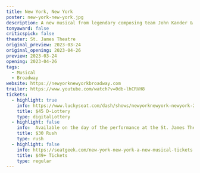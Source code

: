 ```yaml
---
title: New York, New York
poster: new-york-new-york.jpg
description: A new musical from legendary composing team John Kander & Fred Ebb, inspired by the motion picture of the same name.
tonyaward: false
criticspick: false
theater: St. James Theatre
original_preview: 2023-03-24
original_opening: 2023-04-26
preview: 2023-03-24
opening: 2023-04-26
tags: 
  - Musical
  - Broadway
website: https://newyorknewyorkbroadway.com
trailer: https://www.youtube.com/watch?v=0db-lhCRVH8
tickets: 
  - highlight: true
    info: https://www.luckyseat.com/dash/shows/newyorknewyork-newyork-2023Mar
    title: $45 D-Lottery
    type: digitalLottery
  - highlight: false
    info:  Available on the day of the performance at the St. James Theatre box office at 10 AM Monday-Saturday or 12 PM Sunday. Cash or credit card. Limit 2 tickets per person. Seat locations determined at the discretion of the box office. Subject to daily availability.
    title: $30 Rush
    type: rush
  - highlight: false
    info: https://seatgeek.com/new-york-new-york-a-new-musical-tickets
    title: $49+ Tickets
    type: regular
---
```

